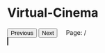 # Virtual-Cinema
<html>
<body>
  <div>
    <button id="prev" onclick="goPrevious()">Previous</button>
    <button id="next" onclick="goNext()">Next</button>
    &nbsp; &nbsp;
    <span>Page: <span id="page_num"></span> / <span id="page_count"></span></span>
  </div>

  <div>
    <canvas id="the-canvas" style="border:1px solid black"></canvas>
  </div>

  <!-- Use latest PDF.js build from Github -->
  <script type="text/javascript" src="https://raw.github.com/mozilla/pdf.js/gh-pages/build/pdf.js"></script>
  
  <script type="text/javascript">
    //
    // NOTE: 
    // Modifying the URL below to another server will likely *NOT* work. Because of browser
    // security restrictions, we have to use a file server with special headers
    // (CORS) - most servers don't support cross-origin browser requests.
    //
    var url = 'http://cdn.mozilla.net/pdfjs/tracemonkey.pdf';

    //
    // Disable workers to avoid yet another cross-origin issue (workers need the URL of
    // the script to be loaded, and currently do not allow cross-origin scripts)
    //
    PDFJS.disableWorker = true;

    var pdfDoc = null,
        pageNum = 1,
        scale = 0.8,
        canvas = document.getElementById('the-canvas'),
        ctx = canvas.getContext('2d');

    //
    // Get page info from document, resize canvas accordingly, and render page
    //
    function renderPage(num) {
      // Using promise to fetch the page
      pdfDoc.getPage(num).then(function(page) {
        var viewport = page.getViewport(scale);
        canvas.height = viewport.height;
        canvas.width = viewport.width;

        // Render PDF page into canvas context
        var renderContext = {
          canvasContext: ctx,
          viewport: viewport
        };
        page.render(renderContext);
      });

      // Update page counters
      document.getElementById('page_num').textContent = pageNum;
      document.getElementById('page_count').textContent = pdfDoc.numPages;
    }

    //
    // Go to previous page
    //
    function goPrevious() {
      if (pageNum <= 1)
        return;
      pageNum--;
      renderPage(pageNum);
    }

    //
    // Go to next page
    //
    function goNext() {
      if (pageNum >= pdfDoc.numPages)
        return;
      pageNum++;
      renderPage(pageNum);
    }

    //
    // Asynchronously download PDF as an ArrayBuffer
    //
    PDFJS.getDocument(url).then(function getPdfHelloWorld(_pdfDoc) {
      pdfDoc = _pdfDoc;
      renderPage(pageNum);
    });
  </script>  
</body>
</html>
